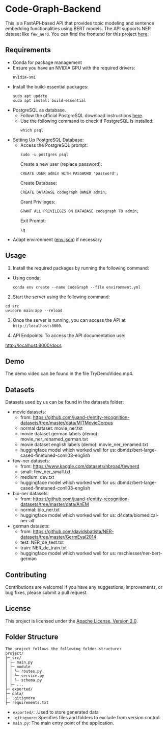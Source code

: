 # Code-Graph-Backend

This is a FastAPI-based API that provides topic modeling and sentence embedding functionalities using BERT models. The API supports NER dataset like `few_nerd`. You can find the frontend for this project [here](https://github.com/jsp1999/Code-Graph-Frontend).

## Requirements
- Conda for package management
- Ensure you have an NVIDIA GPU with the required drivers:
  ```
  nvidia-smi
  ```
- Install the build-essential packages:
  ```
  sudo apt update
  sudo apt install build-essential
  ```
- PostgreSQL as database.
  - Follow the official PostgreSQL download instructions [here](https://www.postgresql.org/download/).
  - Use the following command to check if PostgreSQL is installed:
    ```
    which psql
    ```
- Setting Up PostgreSQL Database:
  - Access the PostgreSQL prompt:
    ```
    sudo -u postgres psql
    ```
    Create a new user (replace password):
    ```
    CREATE USER admin WITH PASSWORD 'password';
    ```
    Create Database:
    ```
    CREATE DATABASE codegraph OWNER admin;
    ```
    Grant Privileges:
    ```
    GRANT ALL PRIVILEGES ON DATABASE codegraph TO admin;
    ```
    Exit Prompt:
    ```
    \q
    ```
- Adapt environment ([env.json](https://github.com/bruehldev/Code-Graph-Backend/blob/master/env.json)) if necessary    

## Usage

1. Install the required packages by running the following command:
  - Using conda:
    ```
    conda env create --name CodeGraph --file environment.yml
    ```

2. Start the server using the following command:
```
cd src
uvicorn main:app --reload
```

3. Once the server is running, you can access the API at `http://localhost:8000`.

4. API Endpoints:
To access the API documentation use:

[http://localhost:8000/docs](http://localhost:8000/docs)

## Demo
The demo video can be found in the file TryDemoVideo.mp4.

## Datasets
Datasets used by us can be found in the datasets folder:
- movie datasets:
  - from: https://github.com/juand-r/entity-recognition-datasets/tree/master/data/MITMovieCorpus
  - normal dataset: movie_ner.txt
  - movie dataset german labels (demo): movie_ner_renamed_german.txt
  - movie dataset english labels (demo): movie_ner_renamed.txt
  - huggingface model which worked well for us: dbmdz/bert-large-cased-finetuned-conll03-english
- few-ner datasets:
  - from: https://www.kaggle.com/datasets/nbroad/fewnerd
  - small: few_ner_small.txt
  - medium: dev.txt
  - huggingface model which worked well for us: dbmdz/bert-large-cased-finetuned-conll03-english
- bio-ner datasets:
  - from: https://github.com/juand-r/entity-recognition-datasets/tree/master/data/AnEM
  - normal: bio_ner.txt
  - huggingface model which worked well for us: d4data/biomedical-ner-all
- german datasets:
  - from: https://github.com/davidsbatista/NER-datasets/tree/master/GermEval2014
  - test: NER_de_test.txt
  - train: NER_de_train.txt
  - huggingface model which worked well for us: mschiesser/ner-bert-german
## Contributing

Contributions are welcome! If you have any suggestions, improvements, or bug fixes, please submit a pull request.

## License

This project is licensed under the [Apache License, Version 2.0](LICENSE).


## Folder Structure
```
The project follows the following folder structure:
project/
├─ src/
│ ├─ main.py
│ ├─ module
│ │ └─ routes.py
│ │ └─ service.py
│ │ └─ schema.py
│ ├─ ...
├─ exported/ 
├─ data/
├─ .gitignore
├─ requirements.txt
```

- `exported/`: .Used to store generated data
- `.gitignore`: Specifies files and folders to exclude from version control.
- `main.py`: The main entry point of the application.
